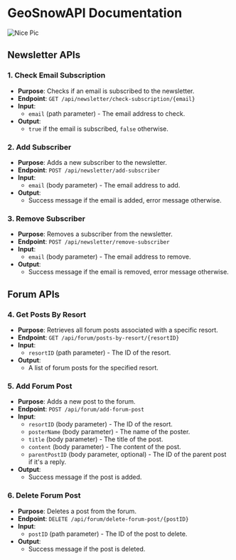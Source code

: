 # GeoSnowAPI Documentation
![Nice Pic](https://valutrack.com/wp-content/uploads/2023/03/isa-cybersecurity-training-2-1.jpg)
## Newsletter APIs

### 1. Check Email Subscription

- **Purpose**: Checks if an email is subscribed to the newsletter.
- **Endpoint**: `GET /api/newsletter/check-subscription/{email}`
- **Input**: 
  - `email` (path parameter) - The email address to check.
- **Output**: 
  - `true` if the email is subscribed, `false` otherwise.

### 2. Add Subscriber

- **Purpose**: Adds a new subscriber to the newsletter.
- **Endpoint**: `POST /api/newsletter/add-subscriber`
- **Input**: 
  - `email` (body parameter) - The email address to add.
- **Output**: 
  - Success message if the email is added, error message otherwise.

### 3. Remove Subscriber

- **Purpose**: Removes a subscriber from the newsletter.
- **Endpoint**: `POST /api/newsletter/remove-subscriber`
- **Input**: 
  - `email` (body parameter) - The email address to remove.
- **Output**: 
  - Success message if the email is removed, error message otherwise.

## Forum APIs

### 4. Get Posts By Resort

- **Purpose**: Retrieves all forum posts associated with a specific resort.
- **Endpoint**: `GET /api/forum/posts-by-resort/{resortID}`
- **Input**: 
  - `resortID` (path parameter) - The ID of the resort.
- **Output**: 
  - A list of forum posts for the specified resort.

### 5. Add Forum Post

- **Purpose**: Adds a new post to the forum.
- **Endpoint**: `POST /api/forum/add-forum-post`
- **Input**: 
  - `resortID` (body parameter) - The ID of the resort.
  - `posterName` (body parameter) - The name of the poster.
  - `title` (body parameter) - The title of the post.
  - `content` (body parameter) - The content of the post.
  - `parentPostID` (body parameter, optional) - The ID of the parent post if it's a reply.
- **Output**: 
  - Success message if the post is added.

### 6. Delete Forum Post

- **Purpose**: Deletes a post from the forum.
- **Endpoint**: `DELETE /api/forum/delete-forum-post/{postID}`
- **Input**: 
  - `postID` (path parameter) - The ID of the post to delete.
- **Output**: 
  - Success message if the post is deleted.

